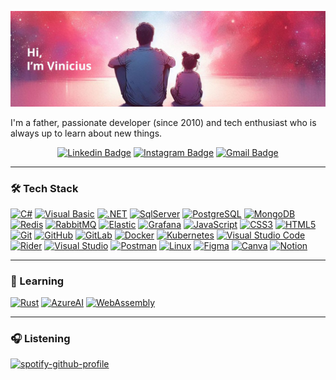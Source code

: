 ![Header image](https://raw.githubusercontent.com/viniborges/viniborges/main/assets/github-header.jpg)

I'm a father, passionate developer (since 2010) and tech enthusiast who is always up to learn about new things.

<center>

[![Linkedin Badge](https://img.shields.io/badge/-LinkedIn-blue?style=flat-square&logo=Linkedin&logoColor=white&link=https://www.linkedin.com/in/viniborges/)](https://www.linkedin.com/in/viniborges/)
[![Instagram Badge](https://img.shields.io/badge/-Instagram-e4405f?style=flat-square&logo=Instagram&logoColor=white&link=https://www.instagram.com/vinicius.bgs/)](https://www.instagram.com/vinicius.bgs/)
[![Gmail Badge](https://img.shields.io/badge/-Gmail-d14836?style=flat-square&logo=Gmail&logoColor=white&link=mail@viniborges89@gmail.com)](mailto:mail@viniborges89@gmail.com)

</center>

---

### 🛠 Tech Stack

[![C#](https://img.shields.io/badge/c%23-2C363F?style=flat&logo=csharp&link=https://dotnet.microsoft.com/languages/csharp)](https://dotnet.microsoft.com/languages/csharp)
[![Visual Basic](https://img.shields.io/badge/-Visual%20Basic-2C363F?style=flat&logo=visualbasic&link=https://learn.microsoft.com/dotnet/visual-basic/)](https://learn.microsoft.com/dotnet/visual-basic/)
[![.NET](https://img.shields.io/badge/.NET-2C363F?style=flat&logo=dotnet&link=https://dotnet.microsoft.com)](https://dotnet.microsoft.com)
[![SqlServer](https://img.shields.io/badge/SqlServer-2C363F?style=flat&logo=microsoftsqlserver&link=https://www.microsoft.com/sql-server/)](https://www.microsoft.com/sql-server/)
[![PostgreSQL](https://img.shields.io/badge/PostgreSQL-2C363F?style=flat&logo=postgresql&link=https://www.postgresql.org/)](https://www.postgresql.org)
[![MongoDB](https://img.shields.io/badge/MongoDB-2C363F?style=flat&logo=mongodb&link=https://www.mongodb.com)](https://www.mongodb.com)
[![Redis](https://img.shields.io/badge/Redis-2C363F?style=flat&logo=redis&link=https://redis.io/)](https://redis.io/)
[![RabbitMQ](https://img.shields.io/badge/RabbitMQ-2C363F?style=flat&logo=rabbitmq&link=https://www.rabbitmq.com/)](https://www.rabbitmq.com)
[![Elastic](https://img.shields.io/badge/Elastic-2C363F?style=flat&logo=elastic&link=https://www.elastic.co)](https://www.elastic.co)
[![Grafana](https://img.shields.io/badge/Grafana-2C363F?style=flat&logo=grafana&link=https://grafana.com/)](https://grafana.com)
[![JavaScript](https://img.shields.io/badge/-JavaScript-2C363F?style=flat&logo=javascript&link=https://developer.mozilla.org/docs/Web/JavaScript)](https://developer.mozilla.org/docs/Web/JavaScript)
[![CSS3](https://img.shields.io/badge/-CSS3-2C363F?style=flat&logo=css3&link=https://www.w3.org/Style/CSS/)](https://www.w3.org/Style/CSS)
[![HTML5](https://img.shields.io/badge/-HTML5-2C363F?style=flat&logo=html5&link=https://html.spec.whatwg.org/)](https://html.spec.whatwg.org)
[![Git](https://img.shields.io/badge/-Git-2C363F?style=flat&logo=git&link=https://git-scm.com/)](https://git-scm.com)
[![GitHub](https://img.shields.io/badge/-GitHub-2C363F?style=flat&logo=github&link=https://github.com/)](https://github.com)
[![GitLab](https://img.shields.io/badge/-GitLab-2C363F?style=flat&logo=gitlab&link=https://about.gitlab.com/)](https://about.gitlab.com)
[![Docker](https://img.shields.io/badge/-Docker-2C363F?style=flat&logo=docker&link=https://www.docker.com/)](https://www.docker.com)
[![Kubernetes](https://img.shields.io/badge/-Kubernetes-2C363F?style=flat&logo=kubernetes&link=https://kubernetes.io/)](https://kubernetes.io)
[![Visual Studio Code](https://img.shields.io/badge/-Visual%20Studio%20Code-2C363F?style=flat&logo=visualstudiocode&link=https://code.visualstudio.com/)](https://code.visualstudio.com)
[![Rider](https://img.shields.io/badge/-Rider-2C363F?style=flat&logo=rider&link=https://www.jetbrains.com/rider/)](https://www.jetbrains.com/rider)
[![Visual Studio](https://img.shields.io/badge/-Visual%20Studio-2C363F?style=flat&logo=visualstudio&link=https://visualstudio.microsoft.com)](https://visualstudio.microsoft.com)
[![Postman](https://img.shields.io/badge/-Postman-2C363F?style=flat&logo=postman&link=https://www.postman.com/)](https://www.postman.com)
[![Linux](https://img.shields.io/badge/-Linux-2C363F?style=flat&logo=linux&link=https://www.linux.org/)](https://www.linux.org/)
[![Figma](https://img.shields.io/badge/-Figma-2C363F?style=flat&logo=figma&link=https://www.figma.com/)](https://www.figma.com)
[![Canva](https://img.shields.io/badge/-Canva-2C363F?style=flat&logo=canva&link=https://www.canva.com/)](https://www.canva.com/)
[![Notion](https://img.shields.io/badge/-Notion-2C363F?style=flat&logo=notion&link=https://www.notion.so)](https://www.notion.so)

---

### 📖 Learning

[![Rust](https://img.shields.io/badge/-Rust-2C363F?style=flat&logo=rust&link=https://www.rust-lang.org/)](https://www.rust-lang.org)
[![AzureAI](https://img.shields.io/badge/-Azure%20AI-2C363F?style=flat&logo=microsoftazure&link=https://azure.microsoft.com/en-us/solutions/ai)](https://azure.microsoft.com/en-us/solutions/ai)
[![WebAssembly](https://img.shields.io/badge/-WebAssembly-2C363F?style=flat&logo=webassembly&link=https://webassembly.org/)](https://webassembly.org)

---

### 🎧 Listening

[![spotify-github-profile](https://spotify-github-profile.vercel.app/api/view?uid=viniborges&cover_image=true&theme=default&show_offline=false&background_color=2c3f36&interchange=false&bar_color=f8007b&bar_color_cover=true)](https://github.com/kittinan/spotify-github-profile)

<!-- DevOps
Git
Github
Gitlab
Docker
Kubernetes

Ferramentas:
Visual Studio Code
Rider
Visual Studio
Figma
Canva
Postman
Notion -->
